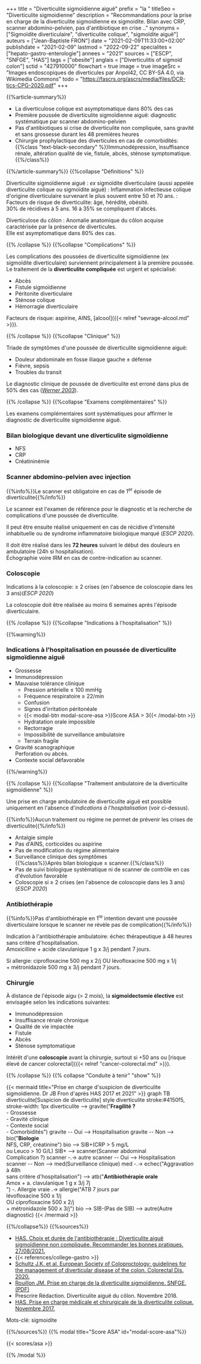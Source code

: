 +++
title = "Diverticulite sigmoïdienne aiguë"
prefix = "la "
titleSeo = "Diverticulite sigmoidienne"
description = "Recommandations pour la prise en charge de la diverticulite sigmoidienne ex sigmoidite. Bilan avec CRP, scanner abdomino-pelvien, pas d'antibiotique en crise .."
synonyms = ["Sigmoïdite diverticulaire", "diverticulite colique", "sigmoïdite aiguë"]
auteurs = ["Jean-Baptiste FRON"]
date = "2021-02-09T11:33:00+02:00"
publishdate = "2021-02-09"
lastmod = "2022-09-22"
specialites = ["hepato-gastro-enterologie"]
annees = "2021"
sources = ["ESCP", "SNFGE", "HAS"]
tags = ["obesite"]
anglais = ["Diverticulitis of sigmoid colon"]
sctid = "427910000"
flowchart = true
image = true
imageSrc = "Images endoscopiques de diverticules par Anpol42, CC BY-SA 4.0, via Wikimedia Commons"
todo = "https://fascrs.org/ascrs/media/files/DCR-tics-CPG-2020.pdf"
+++

{{%article-summary%}}

- La diverticulose colique est asymptomatique dans 80% des cas
- Première poussée de diverticulite sigmoïdienne aiguë: diagnostic systématique par scanner abdomino-pelvien
- Pas d'antibiotiques si crise de diverticulite non compliquée, sans gravité et sans grossesse durant les 48 premières heures
- Chirurgie prophylactique des diverticules en cas de comorbidités:  
  {{%class "text-black-secondary" %}}Immunodépression, insuffisance rénale, altération qualité de vie, fistule, abcès, sténose symptomatique.{{%/class%}}

{{%/article-summary%}}
{{%collapse "Définitions" %}}

Diverticulite sigmoïdienne aiguë
: *ex* sigmoïdite diverticulaire (aussi appelée diverticulite colique ou sigmoïdite aiguë)
: Inflammation infectieuse colique d'origine diverticulaire survenant le plus souvent entre 50 et 70 ans.
: Facteurs de risque de diverticulite: âge, hérédité, obésité.  
30% de récidives à 5 ans. 16 à 35% se compliquent d'abcès.

Diverticulose du côlon
: Anomalie anatomique du côlon acquise caractérisée par la présence de diverticules.  
Elle est asymptomatique dans 80% des cas.

{{% /collapse %}}
{{%collapse "Complications" %}}

Les complications des poussées de diverticulite sigmoïdienne (ex sigmoïdite diverticulaire) surviennent principalement à la première poussée.  
Le traitement de la **diverticulite compliquée** est urgent et spécialisé:

- Abcès
- Fistule sigmoïdienne
- Péritonite diverticulaire
- Sténose colique
- Hémorragie diverticulaire

Facteurs de risque: aspirine, AINS, [alcool]({{< relref "sevrage-alcool.md" >}}).

{{% /collapse %}}
{{%collapse "Clinique" %}}

Triade de symptômes d'une poussée de diverticulite sigmoïdienne aiguë:

- Douleur abdominale en fosse iliaque gauche ± défense
- Fièvre, sepsis
- Troubles du transit

Le diagnostic clinique de poussée de diverticulite est erroné dans plus de 50% des cas (*[Werner 2003](https://doi.org/10.1007/s00330-003-1887-7)*).

{{% /collapse %}}
{{%collapse "Examens complémentaires" %}}

Les examens complémentaires sont systématiques pour affirmer le diagnostic de diverticulite sigmoïdienne aiguë.

### Bilan biologique devant une diverticulite sigmoïdienne

- NFS
- CRP
- Créatininémie

### Scanner abdomino-pelvien avec injection

{{%info%}}Le scanner est obligatoire en cas de 1<sup>er</sup> épisode de diverticulite{{%/info%}}

Le scanner est l'examen de référence pour le diagnostic et la recherche de complications d'une poussée de diverticulite.

Il peut être ensuite réalisé uniquement en cas de récidive d'intensité inhabituelle ou de syndrome inflammatoire biologique marqué (*ESCP 2020*).

Il doit être réalisé dans les **72 heures** suivant le début des douleurs en ambulatoire (24h si hospitalisation).  
Échographie voire IRM en cas de contre-indication au scanner.

### Coloscopie

Indications à la coloscopie: ≥ 2 crises (en l'absence de coloscopie dans les 3 ans)(*ESCP 2020*)

La coloscopie doit être réalisée au moins 6 semaines après l'épisode diverticulaire.

{{% /collapse %}}
{{%collapse "Indications à l'hospitalisation" %}}

{{%warning%}}

### Indications à l'hospitalisation en poussée de diverticulite sigmoïdienne aiguë

- Grossesse
- Immunodépression
- Mauvaise tolérance clinique
  - Pression artérielle ≤ 100 mmHg
  - Fréquence respiratoire ≥ 22/min
  - Confusion
  - Signes d'irritation péritonéale
  - {{< modal-btn modal-score-asa >}}Score ASA &gt; 3{{< /modal-btn >}}
  - Hydratation orale impossible
  - Rectorragie
  - Impossibilité de surveillance ambulatoire
  - Terrain fragile
- Gravité scanographique  
  Perforation ou abcès.
- Contexte social défavorable

{{%/warning%}}

{{% /collapse %}}
{{%collapse "Traitement ambulatoire de la diverticulite sigmoïdienne" %}}

Une prise en charge ambulatoire de diverticulite aiguë est possible uniquement en l'absence d'*indications à l'hospitalisation* (voir ci-dessus).

{{%info%}}Aucun traitement ou régime ne permet de prévenir les crises de diverticulite{{%/info%}}

- Antalgie simple
- Pas d'AINS, corticoïdes ou aspirine
- Pas de modification du régime alimentaire
- Surveillance clinique des symptômes  
  {{%class%}}Après bilan biologique ± scanner.{{%/class%}}
- Pas de suivi biologique systématique ni de scanner de contrôle en cas d'évolution favorable
- Coloscopie si ≥ 2 crises (en l'absence de coloscopie dans les 3 ans)(*ESCP 2020*)

### Antibiothérapie

{{%info%}}Pas d'antibiothérapie en 1<sup>re</sup> intention devant une poussée diverticulaire lorsque le scanner ne révèle pas de complication{{%/info%}}

Indication à l'antibiothérapie ambulatoire: échec thérapeutique à 48 heures sans critère d'hospitalisation.  
Amoxicilline + acide clavulanique 1 g x 3/j pendant 7 jours.

Si allergie: ciprofloxacine 500 mg x 2/j OU lévofloxacine 500 mg x 1/j  
\+ métronidazole 500 mg x 3/j pendant 7 jours.

### Chirurgie

À distance de l'épisode aigu (> 2 mois), la **sigmoïdectomie élective** est envisagée selon les indications suivantes:

- Immunodépression
- Insuffisance rénale chronique
- Qualité de vie impactée
- Fistule
- Abcès
- Sténose symptomatique

Intérêt d'une **coloscopie** avant la chirurgie, surtout si +50 ans ou [risque élevé de cancer colorectal]({{< relref "cancer-colorectal.md" >}}).

{{% /collapse %}}
{{% collapse "Conduite à tenir" "show" %}}

{{< mermaid title="Prise en charge d'suspicion de diverticulite sigmoïdienne. Dr JB Fron d'après HAS 2017 et 2021" >}}
graph TB
  diverticulite[Suspicion de diverticulite]
  style diverticulite stroke:#4150f5, stroke-width: 1px
    diverticulite --> gravite("<b>Fragilité ?</b><br>- Grossesse<br>- Gravité clinique<br>- Contexte social<br>- Comorbidités")
      gravite -- Oui --> Hospitalisation
      gravite -- Non --> bio("<b>Biologie</b><br>NFS, CRP, créatinine")
        bio --> SIB+(CRP &gt; 5 mg/L<br>ou Leuco &gt; 10 G/L)
          SIB+ --> scanner(Scanner abdominal<br>Complication ?)
            scanner -.-> autre
            scanner -- Oui --> Hospitalisation
            scanner -- Non --> med(Surveillance clinique)
              med -.-> echec("Aggravation à 48h<br>sans critère d'hospitalisation") --> atb("<b>Antibiothérapie orale</b><br>Amox + a. clavulanique 1 g x 3/j 7j<br>") -. Allergie vraie .-> allergie("ATB 7 jours par<br>lévofloxacine 500 x 1/j<br>OU ciprofloxacine 500 x 2/j<br>+ métronidazole 500 x 3/j")
        bio --> SIB-(Pas de SIB) --> autre(Autre diagnostic)
{{< /mermaid >}}

{{%/collapse%}}
{{%sources%}}

- [HAS. Choix et durée de l'antibiothérapie : Diverticulite aiguë sigmoïdienne non compliquée. Recommander les bonnes pratiques. 27/08/2021.](https://www.has-sante.fr/jcms/p_3282886/fr/choix-et-duree-de-l-antibiotherapie-diverticulite-aigue-sigmoidienne-non-compliquee)
- {{< references/college-gastro >}}
- [Schultz J.K. et al. European Society of Coloproctology: guidelines for the management of diverticular disease of the colon. Colorectal Dis. 2020.](https://doi.org/10.1111/codi.15140)
- [Rouillon JM. Prise en charge de la diverticulite sigmoïdienne. SNFGE. (PDF)](https://www.snfge.org/sites/default/files/SNFGE/Bibliotheque_scientifique/prise_en_charge_de_la_diverticulite.pdf)
- Prescrire Rédaction. Diverticulite aiguë du côlon. Novembre 2018.
- [HAS. Prise en charge médicale et chirurgicale de la diverticulite colique. Novembre 2017.](https://www.has-sante.fr/jcms/c_2806798/fr/prise-en-charge-medicale-et-chirurgicale-de-la-diverticulite-colique)

Mots-clé: sigmoidite

{{%/sources%}}
{{% modal title="Score ASA" id="modal-score-asa"%}}

{{< scores/asa >}}

{{% /modal %}}
